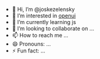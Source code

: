 - 👋 Hi, I’m @joskezelensky
- 👀 I’m interested in [openui](https://github.com/wandb/openui/)
- 🌱 I’m currently learning js
- 💞️ I’m looking to collaborate on ...
- 📫 How to reach me ...
- 😄 Pronouns: ...
- ⚡ Fun fact: ...

<!---
joskezelensky/joskezelensky is a ✨ special ✨ repository because its `README.md` (this file) appears on your GitHub profile.
You can click the Preview link to take a look at your changes.
--->
